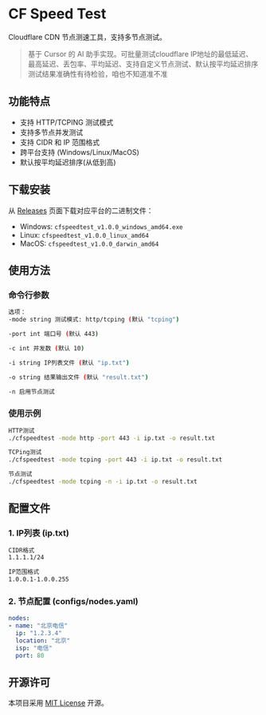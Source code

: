 # CF Speed Test

Cloudflare CDN 节点测速工具，支持多节点测试。

> 基于 Cursor 的 AI 助手实现。可批量测试cloudflare IP地址的最低延迟、最高延迟、丢包率、平均延迟、支持自定义节点测试、默认按平均延迟排序
> 测试结果准确性有待检验，咱也不知道准不准

## 功能特点

- 支持 HTTP/TCPING 测试模式
- 支持多节点并发测试
- 支持 CIDR 和 IP 范围格式
- 跨平台支持 (Windows/Linux/MacOS)
- 默认按平均延迟排序(从低到高)

## 下载安装

从 [Releases](https://github.com/yourusername/cfspeedtest/releases) 页面下载对应平台的二进制文件：

- Windows: `cfspeedtest_v1.0.0_windows_amd64.exe`
- Linux: `cfspeedtest_v1.0.0_linux_amd64`
- MacOS: `cfspeedtest_v1.0.0_darwin_amd64`

## 使用方法

### 命令行参数
```bash
选项：
-mode string 测试模式: http/tcping (默认 "tcping")

-port int 端口号 (默认 443)

-c int 并发数 (默认 10)

-i string IP列表文件 (默认 "ip.txt")

-o string 结果输出文件 (默认 "result.txt")

-n 启用节点测试
```

### 使用示例
```bash
HTTP测试
./cfspeedtest -mode http -port 443 -i ip.txt -o result.txt

TCPing测试
./cfspeedtest -mode tcping -port 443 -i ip.txt -o result.txt

节点测试
./cfspeedtest -mode tcping -n -i ip.txt -o result.txt
```

## 配置文件

### 1. IP列表 (ip.txt)
```bash
CIDR格式
1.1.1.1/24

IP范围格式
1.0.0.1-1.0.0.255
```
### 2. 节点配置 (configs/nodes.yaml)
```yaml
nodes:
- name: "北京电信"
  ip: "1.2.3.4"
  location: "北京"
  isp: "电信"
  port: 80
```

## 开源许可

本项目采用 [MIT License](LICENSE) 开源。
